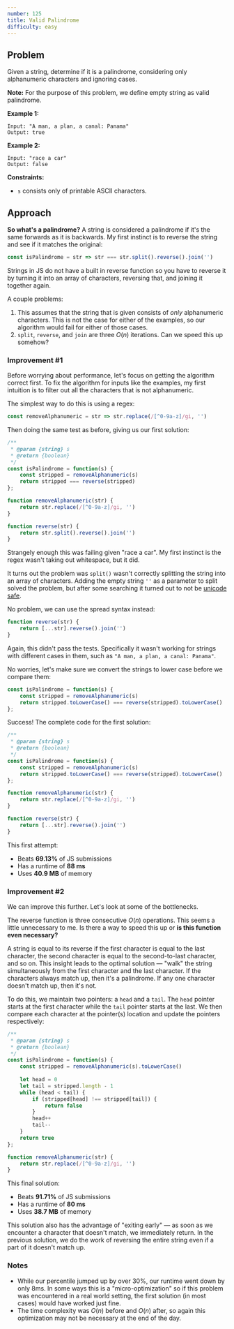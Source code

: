 ```yaml
---
number: 125
title: Valid Palindrome
difficulty: easy
---
```


## Problem

Given a string, determine if it is a palindrome, considering only alphanumeric characters and ignoring cases.

**Note:** For the purpose of this problem, we define empty string as valid palindrome.

**Example 1:**

```
Input: "A man, a plan, a canal: Panama"
Output: true
```

**Example 2:**

```
Input: "race a car"
Output: false
```

**Constraints:**

- `s` consists only of printable ASCII characters.

## Approach

**So what's a palindrome?** A string is considered a palindrome if it's the same forwards as it is backwards. My first instinct is to reverse the string and see if it matches the original:

```jsx
const isPalindrome = str => str === str.split().reverse().join('')
```

Strings in JS do not have a built in reverse function so you have to reverse it by turning it into an array of characters, reversing that, and joining it together again.

A couple problems:

1. This assumes that the string that is given consists of *only* alphanumeric characters. This is not the case for either of the examples, so our algorithm would fail for either of those cases.
2. `split`, `reverse`, and `join` are three $O(n)$ iterations. Can we speed this up somehow?

### Improvement #1

Before worrying about performance, let's focus on getting the algorithm correct first. To fix the algorithm for inputs like the examples, my first intuition is to filter out all the characters that is not alphanumeric.

The simplest way to do this is using a regex:

```jsx
const removeAlphanumeric = str => str.replace(/[^0-9a-z]/gi, '')
```

Then doing the same test as before, giving us our first solution:

```jsx
/**
 * @param {string} s
 * @return {boolean}
 */
const isPalindrome = function(s) {
    const stripped = removeAlphanumeric(s)
    return stripped === reverse(stripped)
};

function removeAlphanumeric(str) {
    return str.replace(/[^0-9a-z]/gi, '')
}

function reverse(str) {
    return str.split().reverse().join('')
}
```

Strangely enough this was failing given "race a car". My first instinct is the regex wasn't taking out whitespace, but it did.

It turns out the problem was `split()` wasn't correctly splitting the string into an array of characters. Adding the empty string `''` as a parameter to split solved the problem, but after some searching it turned out to not be [unicode safe](https://stackoverflow.com/questions/4547609/how-do-you-get-a-string-to-a-character-array-in-javascript/34717402#34717402). 

No problem, we can use the spread syntax instead:

```jsx
function reverse(str) {
    return [...str].reverse().join('')
}
```

Again, this didn't pass the tests. Specifically it wasn't working for strings with different cases in them, such as `"A man, a plan, a canal: Panama"`.

No worries, let's make sure we convert the strings to lower case before we compare them:

```jsx
const isPalindrome = function(s) {
    const stripped = removeAlphanumeric(s)
    return stripped.toLowerCase() === reverse(stripped).toLowerCase()
};
```

Success! The complete code for the first solution:

```jsx
/**
 * @param {string} s
 * @return {boolean}
 */
const isPalindrome = function(s) {
    const stripped = removeAlphanumeric(s)
    return stripped.toLowerCase() === reverse(stripped).toLowerCase()
};

function removeAlphanumeric(str) {
    return str.replace(/[^0-9a-z]/gi, '')
}

function reverse(str) {
    return [...str].reverse().join('')
}
```

This first attempt:

- Beats **69.13%** of JS submissions
- Has a runtime of **88 ms**
- Uses **40.9 MB** of memory

### Improvement #2

We can improve this further. Let's look at some of the bottlenecks.

The reverse function is three consecutive $O(n)$ operations. This seems a little unnecessary to me. Is there a way to speed this up or **is this function even necessary?**

A string is equal to its reverse if the first character is equal to the last character, the second character is equal to the second-to-last character, and so on. This insight leads to the optimal solution — "walk" the string simultaneously from the first character and the last character. If the characters always match up, then it's a palindrome. If any one character doesn't match up, then it's not.

To do this, we maintain two pointers: a `head` and a `tail`. The `head` pointer starts at the first character while the `tail` pointer starts at the last. We then compare each character at the pointer(s) location and update the pointers respectively:

```jsx
/**
 * @param {string} s
 * @return {boolean}
 */
const isPalindrome = function(s) {
    const stripped = removeAlphanumeric(s).toLowerCase()
    
    let head = 0
    let tail = stripped.length - 1
    while (head < tail) {
        if (stripped[head] !== stripped[tail]) {
            return false
        }
        head++
        tail--
    }
    return true
};

function removeAlphanumeric(str) {
    return str.replace(/[^0-9a-z]/gi, '')
}
```

This final solution:

- Beats **91.71%** of JS submissions
- Has a runtime of **80 ms**
- Uses **38.7 MB** of memory

This solution also has the advantage of "exiting early" — as soon as we encounter a character that doesn't match, we immediately return. In the previous solution, we do the work of reversing the entire string even if a part of it doesn't match up.

### Notes

- While our percentile jumped up by over 30%, our runtime went down by only 8ms. In some ways this is a "micro-optimization" so if this problem was encountered in a real world setting, the first solution (in most cases) would have worked just fine.
- The time complexity was $O(n)$ before and $O(n)$ after, so again this optimization may not be necessary at the end of the day.